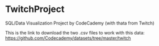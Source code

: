 # TwitchProject
SQL/Data Visualization Project by CodeCademy (with thata from Twitch)


This is the link to download the two .csv files to work with this data:
https://github.com/Codecademy/datasets/tree/master/twitch
